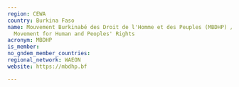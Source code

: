 ```yaml
---
region: CEWA
country: Burkina Faso
name: Mouvement Burkinabé des Droit de l'Homme et des Peuples (MBDHP) / Burkinabe
  Movement for Human and Peoples' Rights
acronym: MBDHP
is_member: 
no_gndem_member_countries: 
regional_network: WAEON
website: https://mbdhp.bf

---
```

